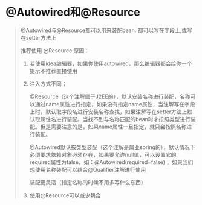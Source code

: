 # @Autowired和@Resource

> @Autowired与@Resource都可以用来装配bean. 都可以写在字段上,或写在setter方法上
>
> 
>
> 推荐使用 @Resource 原因：
>
> 1. 若使用idea编辑器，如果你使用autowired，那么编辑器都会给你一个提示不推荐直接使用
>
> 2. 注入方式不同；
>
>    @Resource（这个注解属于J2EE的），默认安装名称进行装配，名称可以通过name属性进行指定，如果没有指定name属性，当注解写在字段上时，默认取字段名进行安装名称查找，如果注解写在setter方法上默认取属性名进行装配。当找不到与名称匹配的bean时才按照类型进行装配。但是需要注意的是，如果name属性一旦指定，就只会按照名称进行装配。
>
>    @Autowired默认按类型装配（这个注解是属业spring的），默认情况下必须要求依赖对象必须存在，如果要允许null值，可以设置它的required属性为false，如：@Autowired(required=false) ，如果我们想使用名称装配可以结合@Qualifier注解进行使用
>
>    装配更灵活（指定名称的时候不用多写什么东西）
>
> 3. 使用@Resource可以减少耦合